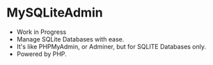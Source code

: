 # MySQLiteAdmin

- Work in Progress
- Manage SQLite Databases with ease.
- It's like PHPMyAdmin, or Adminer, but for SQLITE Databases only.
- Powered by PHP.
